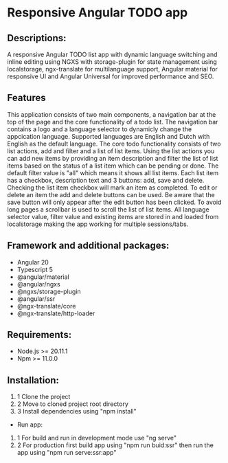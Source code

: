 # Responsive Angular TODO app

## Descriptions:
A responsive Angular TODO list app with dynamic language switching and inline editing using NGXS with storage-plugin for state management using localstorage, ngx-translate for multilanguage support, Angular material for responsive UI and Angular Universal for improved performance and SEO.

## Features
This application consists of two main components, a navigation bar at the top of the page and the core functionality of a todo list.
The navigation bar contains a logo and a language selector to dynamicly change the appcication language. Supported languages are English and Dutch with English as the default language. The core todo functionality consists of two list actions, add and filter and a list of list items. Using the list actions you can add new items by providing an item description and filter the list of list items based on the status of a list item which can be pending or done. The default filter value is "all" which means it shows all list items. Each list item has a checkbox, description text and 3 buttons: add, save and delete. Checking the list item checkbox will mark an item as completed. To edit or delete an item the add and delete buttons can be used. Be aware that the save button will only appear after the edit button has been clicked. To avoid long pages a scrollbar is used to scroll the list of list items.
All language selector value, filter value and existing items are stored in and loaded from localstorage making the app working for multiple sessions/tabs.

## Framework and additional packages:
* Angular 20
* Typescript 5
* @angular/material
* @angular/ngxs
* @ngxs/storage-plugin
* @angular/ssr
* @ngx-translate/core
* @ngx-translate/http-loader

## Requirements:
* Node.js >= 20.11.1
* Npm >= 11.0.0

## Installation:
1. 1 Clone the project
2. 2 Move to cloned project root directory
3. 3 Install dependencies using "npm install"

* Run app:
1. 1 For build and run in development mode use "ng serve"
2. 2 For production first build app using "npm run buid:ssr" then run the app using "npm run serve:ssr:app"
